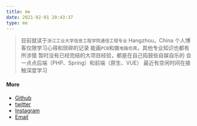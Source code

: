 ```yaml
---
title: me
date: 2021-02-01 20:43:37
type: me
---
```


> 目前就读于`浙江工业大学信息工程学院通信工程专业`
> Hangzhou，China
> 个人博客仅限学习心得和琐碎的记录
> 能画`PCB`和做`电路仿真`，其他专业知识也都有所涉猎
> 暂时没有已经完结的大项目经验，都是在自己捣鼓些自娱自乐的
> 会一点点后端（PHP、Spring）和前端（原生、VUE）
> 最近有空闲时间在接触深度学习

#### More ####

- [Github][1]
- [twitter][2]
- [Instagram][3]
- [Email][4]

[1]: https://github.com/boom1999
[2]: https://twitter.com/ZhichengLing
[3]: https://www.instagram.com/zhichengling66
[4]: mailto:lingzhicheng66@gmail.com